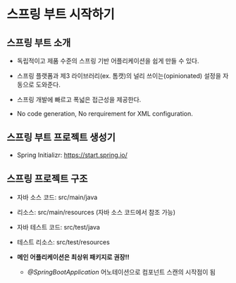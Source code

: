 # 스프링 부트 시작하기

## 스프링 부트 소개

- 독립적이고 제품 수준의 스프링 기반 어플리케이션을 쉽게 만들 수 있다.

- 스프링 플랫폼과 제3 라이브러리(ex. 톰캣)의 널리 쓰이는(opinionated) 설정을 자동으로 도와준다.

- 스프링 개발에 빠르고 폭넓은 접근성을 제공한다.

- No code generation, No rerquirement for XML configuration.

## 스프링 부트 프로젝트 생성기

- Spring Initializr: https://start.spring.io/

## 스프링 프로젝트 구조

- 자바 소스 코드: src/main/java

- 리소스: src/main/resources (자바 소스 코드에서 참조 가능)

- 자바 테스트 코드: src/test/java

- 테스트 리소스: src/test/resources

- **메인 어플리케이션은 최상위 패키지로 권장!!**

  - *@SpringBootApplication* 어노테이션으로 컴포넌트 스캔의 시작점이 됨
